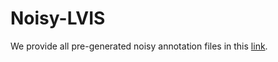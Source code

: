 # Noisy-LVIS

We provide all pre-generated noisy annotation files in this [link](https://entuedu-my.sharepoint.com/:u:/g/personal/guanlin001_e_ntu_edu_sg/EW_yfRrNzktCrxlfPm-BZ90Byd9BZADWgL8YQ3VWhVbMzA?e=Pmi35H).
